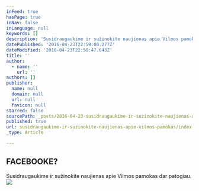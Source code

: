 ```yaml
---
inFeed: true
hasPage: true
inNav: false
inLanguage: null
keywords: []
description: 'Susidraugaukime ir sužinokite naujienas apie Vilmos pamokas dar patogiau. '
datePublished: '2016-04-23T22:59:00.277Z'
dateModified: '2016-04-23T22:58:47.643Z'
title: ''
author:
  - name: ''
    url: ''
authors: []
publisher:
  name: null
  domain: null
  url: null
  favicon: null
starred: false
sourcePath: _posts/2016-04-23-susidraugaukime-ir-suzinokite-naujienas-apie-vilmos-pamokas.md
published: true
url: susidraugaukime-ir-suzinokite-naujienas-apie-vilmos-pamokas/index.html
_type: Article

---
```

## FACEBOOKE?

Susidraugaukime ir sužinokite naujienas apie Vilmos pamokas dar patogiau. ![](https://the-grid-user-content.s3-us-west-2.amazonaws.com/4a358250-4dca-4d8a-9bb5-c489a6dc639c.jpg)